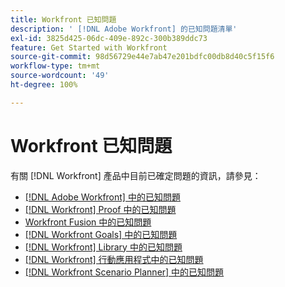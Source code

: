 ```yaml
---
title: Workfront 已知問題
description: ' [!DNL Adobe Workfront] 的已知問題清單'
exl-id: 3825d425-06dc-409e-892c-300b389ddc73
feature: Get Started with Workfront
source-git-commit: 98d56729e44e7ab47e201bdfc00db8d40c5f15f6
workflow-type: tm+mt
source-wordcount: '49'
ht-degree: 100%

---
```


# Workfront 已知問題

有關 [!DNL Workfront] 產品中目前已確定問題的資訊，請參見：

* [ [!DNL Adobe Workfront] 中的已知問題](newworkfrontexperience.md)
* [ [!DNL Workfront]  Proof 中的已知問題](workfrontproof.md)
* [Workfront Fusion 中的已知問題](workfrontfusion.md)
* [ [!DNL Workfront Goals] 中的已知問題](workfrontgoals.md)
* [ [!DNL Workfront]  Library 中的已知問題](workfrontlibrary.md)
* [ [!DNL Workfront]  行動應用程式中的已知問題](workfrontmobile.md)
* [ [!DNL Workfront Scenario Planner] 中的已知問題](workfrontscenarioplanner.md)
